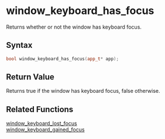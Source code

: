 
# window_keyboard_has_focus

Returns whether or not the window has keyboard focus.

## Syntax

```cpp
bool window_keyboard_has_focus(app_t* app);
```

## Return Value

Returns true if the window has keyboard focus, false otherwise.

## Related Functions

[window_keyboard_lost_focus](https://github.com/RandyGaul/cute_framework/blob/master/doc/window/window_keyboard_gained_focus.md)  
[window_keyboard_gained_focus](https://github.com/RandyGaul/cute_framework/blob/master/doc/window/window_keyboard_gained_focus.md)  

